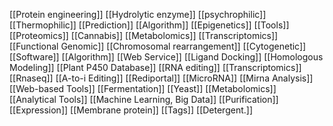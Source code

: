 [[Protein engineering]]
[[Hydrolytic enzyme]]
[[psychrophilic]]
[[Thermophilic]]
[[Prediction]]
[[Algorithm]]
[[Epigenetics]]
[[Tools]]
[[Proteomics]]
[[Cannabis]]
[[Metabolomics]]
[[Transcriptomics]]
[[Functional Genomic]]
[[Chromosomal rearrangement]]
[[Cytogenetic]]
[[Software]]
[[Algorithm]]
[[Web Service]]
[[Ligand Docking]]
[[Homologous Modeling]]
[[Plant P450 Database]]
[[RNA editing]]
[[Transcriptomics]]
[[Rnaseq]]
[[A-to-i Editing]]
[[Rediportal]]
[[MicroRNA]]
[[Mirna Analysis]]
[[Web-based Tools]]
[[Fermentation]]
[[Yeast]]
[[Metabolomics]]
[[Analytical Tools]]
[[Machine Learning, Big Data]]
[[Purification]]
[[Expression]]
[[Membrane protein]]
[[Tags]]
[[Detergent.]]
